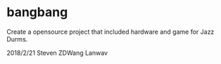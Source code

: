 # bangbang

Create a opensource project that included hardware and game for Jazz Durms. 

2018/2/21
Steven ZDWang
Lanwav